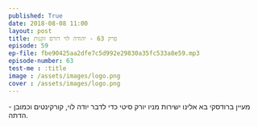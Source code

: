 ```yaml
---
published: True
date: 2018-08-08 11:00
layout: post
title: פרק 63 - יהודה לוי דורס זקנות
episode: 59
ep-file: fbe90425aa2dfe7c5d992e29830a35fc533a8e59.mp3
episode-number: 63
test-me : :title
image : /assets/images/logo.png
cover : /assets/images/logo.png
---
```

מעיין ברודסקי בא אלינו ישירות מניו יורק סיטי כדי לדבר יודה לוי, קורקינטים וכמובן - הדתה.